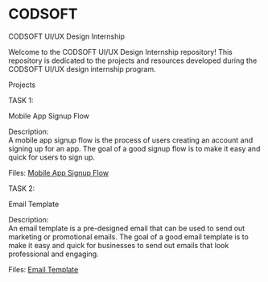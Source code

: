 # CODSOFT
CODSOFT UI/UX Design Internship

Welcome to the CODSOFT UI/UX Design Internship repository! This repository is dedicated to the projects and resources developed during the CODSOFT UI/UX design internship program.

Projects

TASK 1:  

Mobile App Signup Flow

Description:  
A mobile app signup flow is the process of users creating an account and signing up for an
 app. The goal of a good signup flow is to make it easy and quick for users to sign up.

Files: [ Mobile App Signup Flow ](https://www.figma.com/design/xcBU4hJXGmMwv8u4MxyZct/TASK-1?node-id=0-1&t=x5nU1W8BUV6xtGCY-1)

TASK 2:  

 Email Template

Description:  
An email template is a pre-designed email that can be used to send out marketing or promotional emails. The goal of a good email template is to make it easy and quick for businesses to send out emails that look professional and engaging.

Files: [  Email Template ]([https://www.figma.com/design/xcBU4hJXGmMwv8u4MxyZct/TASK-1?node-id=0-1&t=x5nU1W8BUV6xtGCY-1](https://www.figma.com/design/w2YHVlvfW2Q8LW8CYGhQuj/Task-2?node-id=0-1&t=wFKTzrLPyz2q8kjs-1))

